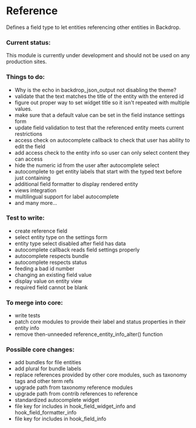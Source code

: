 # Reference
Defines a field type to let entities referencing other entities in Backdrop.

### Current status:

This module is currently under development and should not be used on any production sites.

### Things to do:

*  Why is the echo in backdrop_json_output not disabling the theme?
* validate that the text matches the title of the entity with the entered id
* figure out proper way to set widget title so it isn't repeated with multiple values.
* make sure that a default value can be set in the field instance settings form
* update field validation to test that the referenced entity meets current restrictions
* access check on autocomplete callback to check that user has ability to edit the field
* add access check to the entity info so user can only select content they can access
* hide the numeric id from the user after autocomplete select
* autocomplete to get entity labels that start with the typed text before just containing
* additional field formatter to display rendered entity
* views integration
* multilingual support for label autocomplete
* and many more...

### Test to write: ###

* create reference field
* select entity type on the settings form
* entity type select disabled after field has data
* autocomplete callback reads field settings properly
* autocomplete respects bundle
* autocomplete respects status
* feeding a bad id number
* changing an existing field value
* display value on entity view
* required field cannot be blank

### To merge into core:

* write tests
* patch core modules to provide their label and status properties in their entity info
* remove then-unneeded reference_entity_info_alter() function

### Possible core changes:
* add bundles for file entities
* add plural for bundle labels
* replace references provided by other core modules, such as taxonomy tags and other term refs
* upgrade path from taxonomy reference modules
* upgrade path from contrib references to reference
* standardized autocomplete widget
* file key for includes in hook_field_widget_info and hook_field_formatter_info
* file key for includes in hook_field_info
